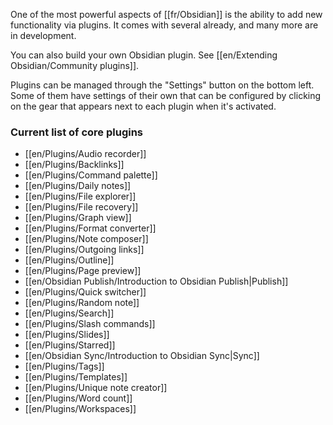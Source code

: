 One of the most powerful aspects of [[fr/Obsidian]] is the ability to add new functionality via plugins. It comes with several already, and many more are in development.

You can also build your own Obsidian plugin. See [[en/Extending Obsidian/Community plugins]].

Plugins can be managed through the "Settings" button on the bottom left. Some of them have settings of their own that can be configured by clicking on the gear that appears next to each plugin when it's activated.

### Current list of core plugins

- [[en/Plugins/Audio recorder]]
- [[en/Plugins/Backlinks]]
- [[en/Plugins/Command palette]]
- [[en/Plugins/Daily notes]]
- [[en/Plugins/File explorer]]
- [[en/Plugins/File recovery]]
- [[en/Plugins/Graph view]]
- [[en/Plugins/Format converter]]
- [[en/Plugins/Note composer]]
- [[en/Plugins/Outgoing links]]
- [[en/Plugins/Outline]]
- [[en/Plugins/Page preview]]
- [[en/Obsidian Publish/Introduction to Obsidian Publish|Publish]]
- [[en/Plugins/Quick switcher]]
- [[en/Plugins/Random note]]
- [[en/Plugins/Search]]
- [[en/Plugins/Slash commands]]
- [[en/Plugins/Slides]]
- [[en/Plugins/Starred]]
- [[en/Obsidian Sync/Introduction to Obsidian Sync|Sync]]
- [[en/Plugins/Tags]]
- [[en/Plugins/Templates]]
- [[en/Plugins/Unique note creator]]
- [[en/Plugins/Word count]]
- [[en/Plugins/Workspaces]]
